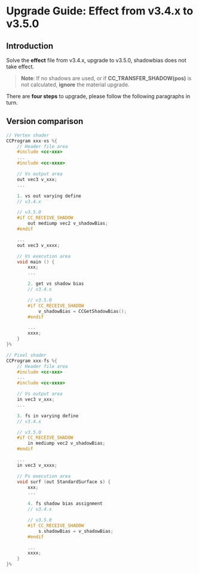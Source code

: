 # Upgrade Guide: Effect from v3.4.x to v3.5.0

## Introduction

Solve the **effect** file from v3.4.x, upgrade to v3.5.0, shadowbias does not take effect.

> **Note**: If no shadows are used, or if **CC_TRANSFER_SHADOW(pos)** is not calculated, **ignore** the material upgrade.

There are **four steps** to upgrade, please follow the following paragraphs in turn.

## Version comparison

```c
// Vertex shader
CCProgram xxx-vs %{
    // Header file area
    #include <cc-xxx>
    ...
    #include <cc-xxxx>

    // Vs output area
    out vec3 v_xxx;
    ...

    1. vs out varying define
    // v3.4.x

    // v3.5.0
    #if CC_RECEIVE_SHADOW
        out mediump vec2 v_shadowBias;
    #endif

    ...
    out vec3 v_xxxx;

    // Vs execution area
    void main () {
        xxx;
        ...

        2. get vs shadow bias
        // v3.4.x

        // v3.5.0
        #if CC_RECEIVE_SHADOW
            v_shadowBias = CCGetShadowBias();
        #endif

        ...
        xxxx;
    }
}%

// Pixel shader
CCProgram xxx-fs %{
    // Header file area
    #include <cc-xxx>
    ...
    #include <cc-xxxx>

    // Vs output area
    in vec3 v_xxx;
    ...

    3. fs in varying define
    // v3.4.x

    // v3.5.0
    #if CC_RECEIVE_SHADOW
        in mediump vec2 v_shadowBias;
    #endif

    ...
    in vec3 v_xxxx;

    // Ps execution area
    void surf (out StandardSurface s) {
        xxx;
        ...

        4. fs shadow bias assignment
        // v3.4.x

        // v3.5.0
        #if CC_RECEIVE_SHADOW
            s.shadowBias = v_shadowBias;
        #endif

        ...
        xxxx;
    }
}%
```
